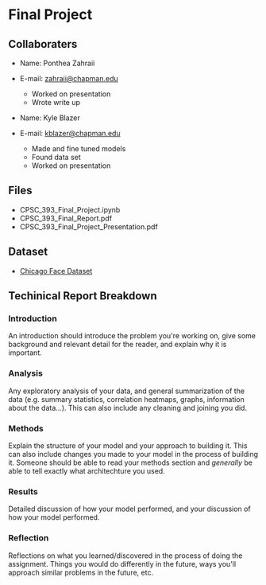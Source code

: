 # Final Project

## Collaboraters

- Name: Ponthea Zahraii
- E-mail: zahraii@chapman.edu

  - Worked on presentation
  - Wrote write up

- Name: Kyle Blazer
- E-mail: kblazer@chapman.edu
  - Made and fine tuned models
  - Found data set
  - Worked on presentation

## Files

- CPSC_393_Final_Project.ipynb
- CPSC_393_Final_Report.pdf
- CPSC_393_Final_Project_Presentation.pdf

## Dataset

- [Chicago Face Dataset](https://www.chicagofaces.org/)

## Techinical Report Breakdown

### Introduction

An introduction should introduce the problem you're working on, give some background and relevant detail for the reader, and explain why it is important.

### Analysis

Any exploratory analysis of your data, and general summarization of the data (e.g. summary statistics, correlation heatmaps, graphs, information about the data...). This can also include any cleaning and joining you did.

### Methods

Explain the structure of your model and your approach to building it. This can also include changes you made to your model in the process of building it. Someone should be able to read your methods section and _generally_ be able to tell exactly what architechture you used.

### Results

Detailed discussion of how your model performed, and your discussion of how your model performed.

### Reflection

Reflections on what you learned/discovered in the process of doing the assignment. Things you would do differently in the future, ways you'll approach similar problems in the future, etc.
